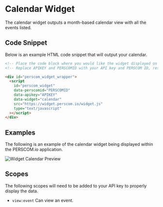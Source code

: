 # Calendar Widget

The calendar widget outputs a month-based calendar view with all the events listed.

## Code Snippet

Below is an example HTML code snippet that will output your calendar.

```html
<!-- Place the code block where you would like the widget displayed on your website. !-->
<!-- Replace APIKEY and PERSCOMID with your API key and PERSCOM ID, respectively. !-->

<div id="perscom_widget_wrapper">
  <script
    id="perscom_widget"
    data-perscomid="PERSCOMID"
    data-apikey="APIKEY"
    data-widget="calendar"
    src="https://widget.perscom.io/widget.js"
    type="text/javascript"
  ></script>
</div>
```

## Examples

The following is an example of the calendar widget being displayed within the PERSCOM.io application.

![Widget Calendar Preview](https://perscom-cdn.s3.amazonaws.com/images/calendar-preview-1.png)

## Scopes

The following scopes will need to be added to your API key to properly display the data.

- `view:event` Can view an event.
